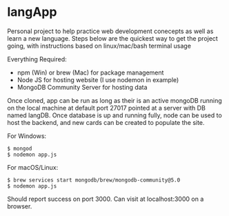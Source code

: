 # langApp
Personal project to help practice web development conecepts as well as learn a new language.
Steps below are the quickest way to get the project going, with instructions based on
linux/mac/bash terminal usage

Everything Required:
- npm (Win) or brew (Mac) for package management
- Node JS for hosting website (I use nodemon in example)
- MongoDB Community Server for hosting data

Once cloned, app can be run as long as their is an active mongoDB running on the local machine
at default port 27017 pointed at a server with DB named langDB. Once database is up and running fully, node
can be used to host the backend, and new cards can be created to populate the site.

For Windows:
```
$ mongod
$ nodemon app.js
```

For macOS/Linux:
```
$ brew services start mongodb/brew/mongodb-community@5.0
$ nodemon app.js
```

Should report success on port 3000. Can visit at localhost:3000 on a browser.
